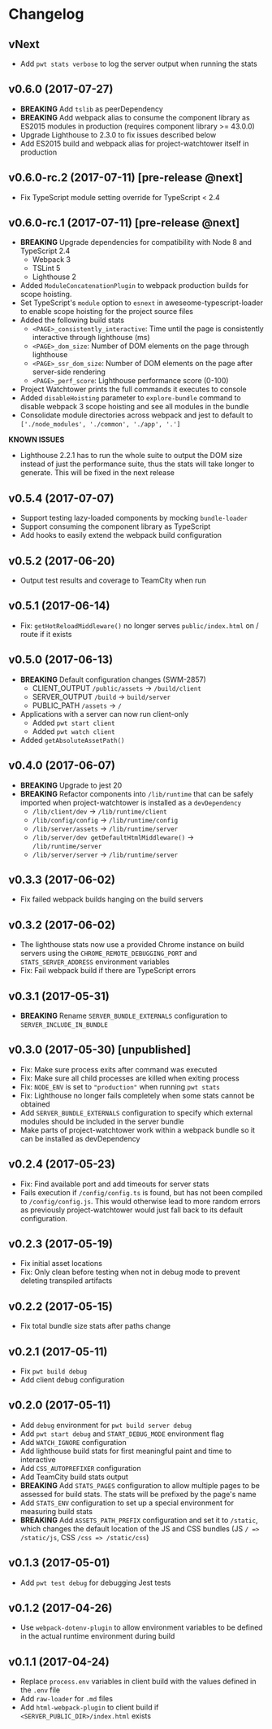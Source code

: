 # Changelog

## vNext

* Add `pwt stats verbose` to log the server output when running the stats

## v0.6.0 (2017-07-27)

* **BREAKING** Add `tslib` as peerDependency
* **BREAKING** Add webpack alias to consume the component library as ES2015 modules in production (requires component library >= 43.0.0)
* Upgrade Lighthouse to 2.3.0 to fix issues described below
* Add ES2015 build and webpack alias for project-watchtower itself in production

## v0.6.0-rc.2 (2017-07-11) **[pre-release @next]**

* Fix TypeScript module setting override for TypeScript < 2.4

## v0.6.0-rc.1 (2017-07-11) **[pre-release @next]**

* **BREAKING** Upgrade dependencies for compatibility with Node 8 and TypeScript 2.4
    * Webpack 3
    * TSLint 5
    * Lighthouse 2
* Added `ModuleConcatenationPlugin` to webpack production builds for scope hoisting.
* Set TypeScript's `module` option to `esnext` in aweseome-typescript-loader to enable scope hoisting for the project source files
* Added the following build stats
    * `<PAGE>_consistently_interactive`: Time until the page is consistently interactive through lighthouse (ms)
    * `<PAGE>_dom_size`: Number of DOM elements on the page through lighthouse
    * `<PAGE>_ssr_dom_size`: Number of DOM elements on the page after server-side rendering
    * `<PAGE>_perf_score`: Lighthouse performance score (0-100)
* Project Watchtower prints the full commands it executes to console
* Added `disableHoisting` parameter to `explore-bundle` command to disable webpack 3 scope hoisting and see all modules in the bundle
* Consolidate module directories across webpack and jest to default to `['./node_modules', './common', './app', '.']`

**KNOWN ISSUES**
* Lighthouse 2.2.1 has to run the whole suite to output the DOM size instead of just the performance suite, thus the stats will take longer to generate. This will be fixed in the next release

## v0.5.4 (2017-07-07)

* Support testing lazy-loaded components by mocking `bundle-loader`
* Support consuming the component library as TypeScript
* Add hooks to easily extend the webpack build configuration

## v0.5.2 (2017-06-20)

* Output test results and coverage to TeamCity when run

## v0.5.1 (2017-06-14)

* Fix: `getHotReloadMiddleware()` no longer serves `public/index.html` on / route if it exists

## v0.5.0 (2017-06-13)

* **BREAKING** Default configuration changes (SWM-2857)
    * CLIENT_OUTPUT `/public/assets` -> `/build/client`
    * SERVER_OUTPUT `/build` -> `build/server`
    * PUBLIC_PATH `/assets` -> `/`
* Applications with a server can now run client-only
    * Added `pwt start client`
    * Added `pwt watch client`
* Added `getAbsoluteAssetPath()`

## v0.4.0 (2017-06-07)

* **BREAKING** Upgrade to jest 20
* **BREAKING** Refactor components into `/lib/runtime` that can be safely imported when project-watchtower is installed as a `devDependency`
    * `/lib/client/dev` -> `/lib/runtime/client`
    * `/lib/config/config` -> `/lib/runtime/config`
    * `/lib/server/assets` -> `/lib/runtime/server`
    * `/lib/server/dev getDefaultHtmlMiddleware()` -> `/lib/runtime/server`
    * `/lib/server/server` -> `/lib/runtime/server`

## v0.3.3 (2017-06-02)

* Fix failed webpack builds hanging on the build servers

## v0.3.2 (2017-06-02)

* The lighthouse stats now use a provided Chrome instance on build servers using the `CHROME_REMOTE_DEBUGGING_PORT` and `STATS_SERVER_ADDRESS` environment variables
* Fix: Fail webpack build if there are TypeScript errors

## v0.3.1 (2017-05-31)

* **BREAKING** Rename `SERVER_BUNDLE_EXTERNALS` configuration to `SERVER_INCLUDE_IN_BUNDLE`

## v0.3.0 (2017-05-30) [unpublished]

* Fix: Make sure process exits after command was executed
* Fix: Make sure all child processes are killed when exiting process
* Fix: `NODE_ENV` is set to `"production"` when running `pwt stats`
* Fix: Lighthouse no longer fails completely when some stats cannot be obtained
* Add `SERVER_BUNDLE_EXTERNALS` configuration to specify which external modules should be included in the server bundle
* Make parts of project-watchtower work within a webpack bundle so it can be installed as devDependency

## v0.2.4 (2017-05-23)

* Fix: Find available port and add timeouts for server stats
* Fails execution if `/config/config.ts` is found, but has not been compiled to `/config/config.js`. This would otherwise lead to more random errors as previously project-watchtower would just fall back to its default configuration.

## v0.2.3 (2017-05-19)

* Fix initial asset locations
* Fix: Only clean before testing when not in debug mode to prevent deleting transpiled artifacts

## v0.2.2 (2017-05-15)

* Fix total bundle size stats after paths change

## v0.2.1 (2017-05-11)

* Fix `pwt build debug`
* Add client debug configuration

## v0.2.0 (2017-05-11)

* Add `debug` environment for `pwt build server debug`
* Add `pwt start debug` and `START_DEBUG_MODE` environment flag
* Add `WATCH_IGNORE` configuration
* Add lighthouse build stats for first meaningful paint and time to interactive
* Add `CSS_AUTOPREFIXER` configuration
* Add TeamCity build stats output
* **BREAKING** Add `STATS_PAGES` configuration to allow multiple pages to be assessed for build stats. The stats will be prefixed by the page's name
* Add `STATS_ENV` configuration to set up a special environment for measuring build stats
* **BREAKING** Add `ASSETS_PATH_PREFIX` configuration and set it to `/static`, which changes the default location of the JS and CSS bundles (JS `/ => /static/js`, CSS `/css => /static/css`)

## v0.1.3 (2017-05-01)

* Add `pwt test debug` for debugging Jest tests

## v0.1.2 (2017-04-26)

* Use `webpack-dotenv-plugin` to allow environment variables to be defined in the actual runtime environment during build

## v0.1.1 (2017-04-24)

* Replace `process.env` variables in client build with the values defined in the `.env` file
* Add `raw-loader` for `.md` files
* Add `html-webpack-plugin` to client build if `<SERVER_PUBLIC_DIR>/index.html` exists
